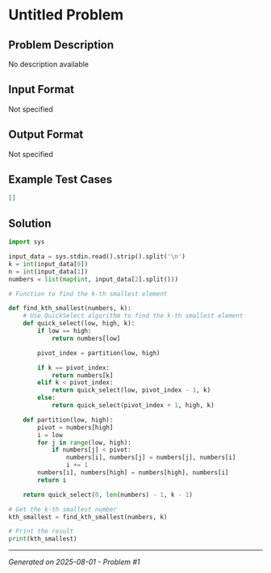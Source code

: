 # Untitled Problem

## Problem Description
No description available

## Input Format
Not specified

## Output Format
Not specified

## Example Test Cases
```json
[]
```

## Solution
```python
import sys

input_data = sys.stdin.read().strip().split('\n')
k = int(input_data[0])
n = int(input_data[1])
numbers = list(map(int, input_data[2].split()))

# Function to find the k-th smallest element

def find_kth_smallest(numbers, k):
    # Use QuickSelect algorithm to find the k-th smallest element
    def quick_select(low, high, k):
        if low == high:
            return numbers[low]

        pivot_index = partition(low, high)

        if k == pivot_index:
            return numbers[k]
        elif k < pivot_index:
            return quick_select(low, pivot_index - 1, k)
        else:
            return quick_select(pivot_index + 1, high, k)

    def partition(low, high):
        pivot = numbers[high]
        i = low
        for j in range(low, high):
            if numbers[j] < pivot:
                numbers[i], numbers[j] = numbers[j], numbers[i]
                i += 1
        numbers[i], numbers[high] = numbers[high], numbers[i]
        return i

    return quick_select(0, len(numbers) - 1, k - 1)

# Get the k-th smallest number
kth_smallest = find_kth_smallest(numbers, k)

# Print the result
print(kth_smallest)
```

---
*Generated on 2025-08-01 - Problem #1*